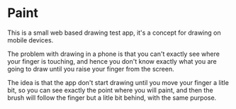 # Paint
This is a small web based drawing test app, it's a concept for drawing on mobile devices.

The problem with drawing in a phone is that you can't exactly see where your
finger is touching, and hence you don't know exactly what you are going to
draw until you raise your finger from the screen.

The idea is that the app don't start drawing until you move your finger a litle bit, so
you can see exactly the point where you will paint, and then the brush will follow the
finger but a litle bit behind, with the same purpose.
